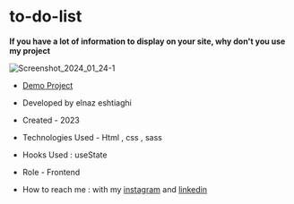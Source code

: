# to-do-list

**If you have a lot of information to display on your site, why don't you use my project**

![Screenshot_2024_01_24-1](https://github.com/elnaz-eshtiaghi/to-do-list/assets/146030206/f262b624-1764-4291-a082-5e9a0454e6ae)

- [Demo Project]( https://elnaz-eshtiaghi.github.io/to-do-list/)


- Developed by elnaz eshtiaghi

- Created - 2023

- Technologies Used - Html , css , sass

- Hooks Used : useState 

- Role - Frontend

- How to reach me : with my [instagram](https://www.instagram.com/elnaz_eshtiaghi) and [linkedin](https://www.linkedin.com/in/elnaz-eshtiaghi-936832290/)

